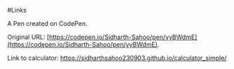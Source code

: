 #Links

A Pen created on CodePen.

Original URL: [https://codepen.io/Sidharth-Sahoo/pen/yyBWdmE](https://codepen.io/Sidharth-Sahoo/pen/yyBWdmE).

Link to calculator: https://sidharthsahoo230903.github.io/calculator_simple/

